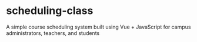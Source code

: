 # scheduling-class
A simple course scheduling system built using Vue + JavaScript for campus administrators, teachers, and students
